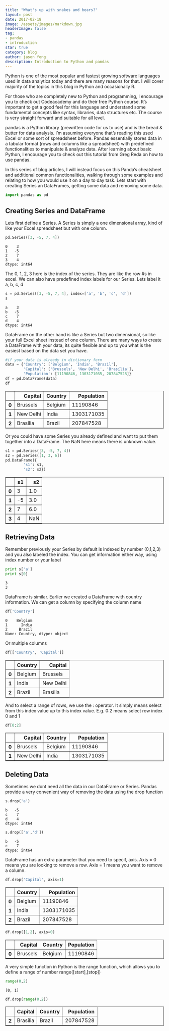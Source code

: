 ```yaml
---
title: "What's up with snakes and bears?"
layout: post
date: 2017-02-18
image: /assets/images/markdown.jpg
headerImage: false
tag:
- pandas
- introduction
star: true
category: blog
author: jason fong
description: Introduction to Python and pandas
---
```


Python is one of the most popular and fastest growing software languages used in data analytics today and there are many reasons for that. I will cover majority of the topics in this blog in Python and occasionally R.

For those who are completely new to Python and programming, I encourage you to check out Codeacademy and do their free Python course. It’s important to get a good feel for this language and understand some fundamental concepts like syntax, libraries, data structures etc. The course is very straight forward and suitable for all level.

pandas is a Python library (prewritten code for us to use) and is the bread & butter for data analysis. I’m assuming everyone that’s reading this used Excel or some sort of spreadsheet before. Pandas essentially stores data in a tabular format (rows and columns like a spreadsheet) with predefined functionalities to manipulate & analyze data. After learning about basic Python, I encourage you to check out this tutorial from Greg Reda on how to use pandas.

In this series of blog articles, I will instead focus on this Panda’s cheatsheet and additional common functionalities, walking through some examples and relating to how you would use it on a day to day task. Lets start with creating Series an DataFrames, getting some data and removing some data.

```python
import pandas as pd
```

## Creating Series and DataFrame

Lets first define a Series. A Series is simply a one dimensional array, kind of like your Excel spreadsheet but with one column.


```python
pd.Series([3, -5, 7, 4])
```




    0    3
    1   -5
    2    7
    3    4
    dtype: int64



The 0, 1, 2, 3 here is the index of the series. They are like the row #s in excel. We can also have predefined index labels for our Series. Lets label it a, b, c, d


```python
s = pd.Series([3, -5, 7, 4], index=['a', 'b', 'c', 'd'])
s
```




    a    3
    b   -5
    c    7
    d    4
    dtype: int64



DataFrame on the other hand is like a Series but two dimensional, so like your full Excel sheet instead of one column. There are many ways to create a DataFrame with your data, its quite flexible and up to you what is the easiest based on the data set you have.


```python
#if your data is already in dictionary form
data = {'Country': ['Belgium', 'India', 'Brazil'],
        'Capital': ['Brussels', 'New Delhi', 'Brasília'],
        'Population': [11190846, 1303171035, 207847528]}
df = pd.DataFrame(data)
df
```




<div>
<table border="1" class="dataframe">
  <thead>
    <tr style="text-align: right;">
      <th></th>
      <th>Capital</th>
      <th>Country</th>
      <th>Population</th>
    </tr>
  </thead>
  <tbody>
    <tr>
      <th>0</th>
      <td>Brussels</td>
      <td>Belgium</td>
      <td>11190846</td>
    </tr>
    <tr>
      <th>1</th>
      <td>New Delhi</td>
      <td>India</td>
      <td>1303171035</td>
    </tr>
    <tr>
      <th>2</th>
      <td>Brasília</td>
      <td>Brazil</td>
      <td>207847528</td>
    </tr>
  </tbody>
</table>
</div>



Or you could have some Series you already defined and want to put them together into a DataFrame. The NaN here means there is unknown value.


```python
s1 = pd.Series([3, -5, 7, 4])
s2 = pd.Series([1, 3, 6])
pd.DataFrame({
        's1': s1,
        's2': s2})
```




<div>
<table border="1" class="dataframe">
  <thead>
    <tr style="text-align: right;">
      <th></th>
      <th>s1</th>
      <th>s2</th>
    </tr>
  </thead>
  <tbody>
    <tr>
      <th>0</th>
      <td>3</td>
      <td>1.0</td>
    </tr>
    <tr>
      <th>1</th>
      <td>-5</td>
      <td>3.0</td>
    </tr>
    <tr>
      <th>2</th>
      <td>7</td>
      <td>6.0</td>
    </tr>
    <tr>
      <th>3</th>
      <td>4</td>
      <td>NaN</td>
    </tr>
  </tbody>
</table>
</div>



## Retrieving Data

Remember previously your Series by default is indexed by number (0,1,2,3) and you also labeled the index. You can get information either way, using index number or your label


```python
print s['a']
print s[0]
```

    3
    3


DataFrame is similar. Earlier we created a DataFrame with country information. We can get a column by specifying the column name


```python
df['Country']
```




    0    Belgium
    1      India
    2     Brazil
    Name: Country, dtype: object



Or multiple columns


```python
df[['Country', 'Capital']]
```




<div>
<table border="1" class="dataframe">
  <thead>
    <tr style="text-align: right;">
      <th></th>
      <th>Country</th>
      <th>Capital</th>
    </tr>
  </thead>
  <tbody>
    <tr>
      <th>0</th>
      <td>Belgium</td>
      <td>Brussels</td>
    </tr>
    <tr>
      <th>1</th>
      <td>India</td>
      <td>New Delhi</td>
    </tr>
    <tr>
      <th>2</th>
      <td>Brazil</td>
      <td>Brasília</td>
    </tr>
  </tbody>
</table>
</div>



And to select a range of rows, we use the : operator. It simply means select from this index value up to this index value. E.g. 0:2 means select row index 0 and 1


```python
df[0:2]
```




<div>
<table border="1" class="dataframe">
  <thead>
    <tr style="text-align: right;">
      <th></th>
      <th>Capital</th>
      <th>Country</th>
      <th>Population</th>
    </tr>
  </thead>
  <tbody>
    <tr>
      <th>0</th>
      <td>Brussels</td>
      <td>Belgium</td>
      <td>11190846</td>
    </tr>
    <tr>
      <th>1</th>
      <td>New Delhi</td>
      <td>India</td>
      <td>1303171035</td>
    </tr>
  </tbody>
</table>
</div>



## Deleting Data

Sometimes we dont need all the data in our DataFrame or Series. Pandas provide a very convenient way of removing the  data using the drop function


```python
s.drop('a')
```




    b   -5
    c    7
    d    4
    dtype: int64




```python
s.drop(['a','d'])
```




    b   -5
    c    7
    dtype: int64



DataFrame has an extra parameter that you need to specif, axis. Axis = 0 means you are looking to remove a row. Axis = 1 means you want to remove a column.


```python
df.drop('Capital', axis=1)
```




<div>
<table border="1" class="dataframe">
  <thead>
    <tr style="text-align: right;">
      <th></th>
      <th>Country</th>
      <th>Population</th>
    </tr>
  </thead>
  <tbody>
    <tr>
      <th>0</th>
      <td>Belgium</td>
      <td>11190846</td>
    </tr>
    <tr>
      <th>1</th>
      <td>India</td>
      <td>1303171035</td>
    </tr>
    <tr>
      <th>2</th>
      <td>Brazil</td>
      <td>207847528</td>
    </tr>
  </tbody>
</table>
</div>




```python
df.drop([1,2], axis=0)
```




<div>
<table border="1" class="dataframe">
  <thead>
    <tr style="text-align: right;">
      <th></th>
      <th>Capital</th>
      <th>Country</th>
      <th>Population</th>
    </tr>
  </thead>
  <tbody>
    <tr>
      <th>0</th>
      <td>Brussels</td>
      <td>Belgium</td>
      <td>11190846</td>
    </tr>
  </tbody>
</table>
</div>



A very simple function in Python is the range function, which allows you to define a range of number range([start],[stop])


```python
range(0,2)
```




    [0, 1]




```python
df.drop(range(0,2))
```




<div>
<table border="1" class="dataframe">
  <thead>
    <tr style="text-align: right;">
      <th></th>
      <th>Capital</th>
      <th>Country</th>
      <th>Population</th>
    </tr>
  </thead>
  <tbody>
    <tr>
      <th>2</th>
      <td>Brasília</td>
      <td>Brazil</td>
      <td>207847528</td>
    </tr>
  </tbody>
</table>
</div>


